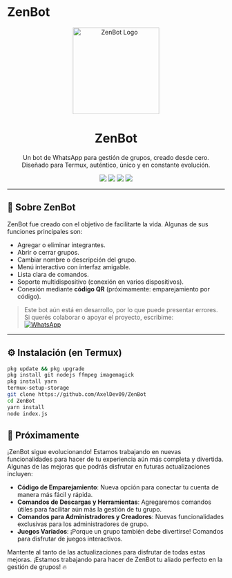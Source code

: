 # ZenBot

<p align="center">
  <img src="https://your-logo-url.com/logo.png" alt="ZenBot Logo" width="200"/>
</p>

<h1 align="center">ZenBot</h1>

<p align="center">
  Un bot de WhatsApp para gestión de grupos, creado desde cero.<br>
  Diseñado para Termux, auténtico, único y en constante evolución.
</p>

<p align="center">
  <img src="https://img.shields.io/badge/Versión-1.0-blue.svg">
  <img src="https://img.shields.io/badge/WhatsApp-MultiDevice-brightgreen.svg">
  <img src="https://img.shields.io/badge/Estado-En%20Desarrollo-yellow.svg">
  <img src="https://img.shields.io/badge/Hecho%20con-Pasión-red.svg">
</p>

---

## 📌 Sobre ZenBot

ZenBot fue creado con el objetivo de facilitarte la vida. Algunas de sus funciones principales son:

- Agregar o eliminar integrantes.
- Abrir o cerrar grupos.
- Cambiar nombre o descripción del grupo.
- Menú interactivo con interfaz amigable.
- Lista clara de comandos.
- Soporte multidispositivo (conexión en varios dispositivos).
- Conexión mediante **código QR** (próximamente: emparejamiento por código).

> Este bot aún está en desarrollo, por lo que puede presentar errores.  
> Si querés colaborar o apoyar el proyecto, escribime:  
> [![WhatsApp](https://i.imgur.com/DoJ7bqv.png)](https://wa.me/5493772455367)


---

## ⚙️ Instalación (en Termux)

```bash
pkg update && pkg upgrade
pkg install git nodejs ffmpeg imagemagick
pkg install yarn
termux-setup-storage
git clone https://github.com/AxelDev09/ZenBot
cd ZenBot
yarn install
node index.js
```
## 🚀 Próximamente

¡ZenBot sigue evolucionando! Estamos trabajando en nuevas funcionalidades para hacer de tu experiencia aún más completa y divertida. Algunas de las mejoras que podrás disfrutar en futuras actualizaciones incluyen:

- **Código de Emparejamiento**: Nueva opción para conectar tu cuenta de manera más fácil y rápida.
- **Comandos de Descargas y Herramientas**: Agregaremos comandos útiles para facilitar aún más la gestión de tu grupo.
- **Comandos para Administradores y Creadores**: Nuevas funcionalidades exclusivas para los administradores de grupo.
- **Juegos Variados**: ¡Porque un grupo también debe divertirse! Comandos para disfrutar de juegos interactivos.

Mantente al tanto de las actualizaciones para disfrutar de todas estas mejoras. ¡Estamos trabajando para hacer de ZenBot tu aliado perfecto en la gestión de grupos! 🔥
